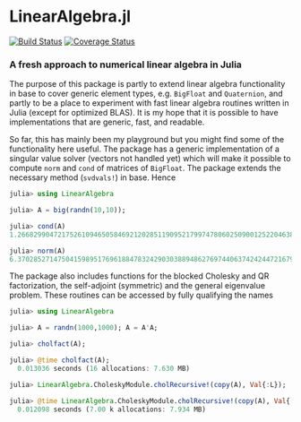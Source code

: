 # LinearAlgebra.jl
<!-- [![StatsBase](http://pkg.julialang.org/badges/StatsBase_0.4.svg)](http://pkg.julialang.org/?pkg=StatsBase&ver=0.4) -->
[![Build Status](https://travis-ci.org/andreasnoack/LinearAlgebra.jl.svg?branch=master)](https://travis-ci.org/andreasnoack/LinearAlgebra.jl)
[![Coverage Status](https://coveralls.io/repos/github/andreasnoack/LinearAlgebra.jl/badge.svg?branch=master)](https://coveralls.io/github/andreasnoack/LinearAlgebra.jl?branch=master)

### A fresh approach to numerical linear algebra in Julia

The purpose of this package is partly to extend linear algebra functionality in base to cover generic element types, e.g. `BigFloat` and `Quaternion`, and partly to be a place to experiment with fast linear algebra routines written in Julia (except for optimized BLAS). It is my hope that it is possible to have implementations that are generic, fast, and readable.

So far, this has mainly been my playground but you might find some of the functionality here useful. The package has a generic implementation of a singular value solver (vectors not handled yet) which will make it possible to compute `norm` and `cond` of matrices of `BigFloat`. The package extends the necessary method (`svdvals!`) in base. Hence

```jl
julia> using LinearAlgebra

julia> A = big(randn(10,10));

julia> cond(A)
1.266829904721752610946505846921202851190952179974780602509001252204638657237828e+03

julia> norm(A)
6.370285271475041598951769618847832429030388948627697440637424244721679386430589
```

The package also includes functions for the blocked Cholesky and QR factorization, the self-adjoint (symmetric) and the general eigenvalue problem. These routines can be accessed by fully qualifying the names

```jl
julia> using LinearAlgebra

julia> A = randn(1000,1000); A = A'A;

julia> cholfact(A);

julia> @time cholfact(A);
  0.013036 seconds (16 allocations: 7.630 MB)

julia> LinearAlgebra.CholeskyModule.cholRecursive!(copy(A), Val{:L});

julia> @time LinearAlgebra.CholeskyModule.cholRecursive!(copy(A), Val{:L});
  0.012098 seconds (7.00 k allocations: 7.934 MB)
```
